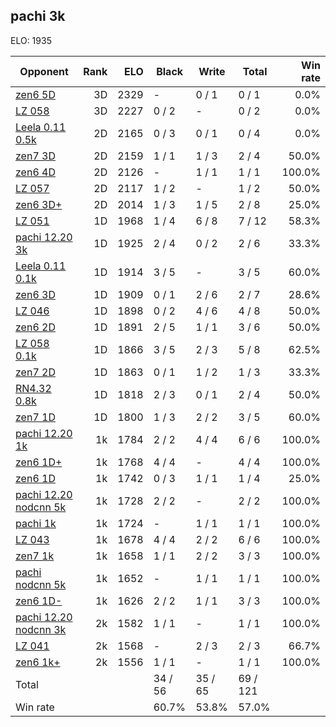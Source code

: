## pachi 3k ##

ELO: 1935

Opponent | Rank | ELO | Black | Write | Total | Win rate
---------|-----:|----:|-------|-------|-------|-------:
[zen6 5D](zen6%205D.md) | 3D | 2329 | - | 0 / 1 | 0 / 1 | 0.0%
[LZ 058](LZ%20058.md) | 3D | 2227 | 0 / 2 | - | 0 / 2 | 0.0%
[Leela 0.11 0.5k](Leela%200.11%200.5k.md) | 2D | 2165 | 0 / 3 | 0 / 1 | 0 / 4 | 0.0%
[zen7 3D](zen7%203D.md) | 2D | 2159 | 1 / 1 | 1 / 3 | 2 / 4 | 50.0%
[zen6 4D](zen6%204D.md) | 2D | 2126 | - | 1 / 1 | 1 / 1 | 100.0%
[LZ 057](LZ%20057.md) | 2D | 2117 | 1 / 2 | - | 1 / 2 | 50.0%
[zen6 3D+](zen6%203D+.md) | 2D | 2014 | 1 / 3 | 1 / 5 | 2 / 8 | 25.0%
[LZ 051](LZ%20051.md) | 1D | 1968 | 1 / 4 | 6 / 8 | 7 / 12 | 58.3%
[pachi 12.20 3k](pachi%2012.20%203k.md) | 1D | 1925 | 2 / 4 | 0 / 2 | 2 / 6 | 33.3%
[Leela 0.11 0.1k](Leela%200.11%200.1k.md) | 1D | 1914 | 3 / 5 | - | 3 / 5 | 60.0%
[zen6 3D](zen6%203D.md) | 1D | 1909 | 0 / 1 | 2 / 6 | 2 / 7 | 28.6%
[LZ 046](LZ%20046.md) | 1D | 1898 | 0 / 2 | 4 / 6 | 4 / 8 | 50.0%
[zen6 2D](zen6%202D.md) | 1D | 1891 | 2 / 5 | 1 / 1 | 3 / 6 | 50.0%
[LZ 058 0.1k](LZ%20058%200.1k.md) | 1D | 1866 | 3 / 5 | 2 / 3 | 5 / 8 | 62.5%
[zen7 2D](zen7%202D.md) | 1D | 1863 | 0 / 1 | 1 / 2 | 1 / 3 | 33.3%
[RN4.32 0.8k](RN4.32%200.8k.md) | 1D | 1818 | 2 / 3 | 0 / 1 | 2 / 4 | 50.0%
[zen7 1D](zen7%201D.md) | 1D | 1800 | 1 / 3 | 2 / 2 | 3 / 5 | 60.0%
[pachi 12.20 1k](pachi%2012.20%201k.md) | 1k | 1784 | 2 / 2 | 4 / 4 | 6 / 6 | 100.0%
[zen6 1D+](zen6%201D+.md) | 1k | 1768 | 4 / 4 | - | 4 / 4 | 100.0%
[zen6 1D](zen6%201D.md) | 1k | 1742 | 0 / 3 | 1 / 1 | 1 / 4 | 25.0%
[pachi 12.20 nodcnn 5k](pachi%2012.20%20nodcnn%205k.md) | 1k | 1728 | 2 / 2 | - | 2 / 2 | 100.0%
[pachi 1k](pachi%201k.md) | 1k | 1724 | - | 1 / 1 | 1 / 1 | 100.0%
[LZ 043](LZ%20043.md) | 1k | 1678 | 4 / 4 | 2 / 2 | 6 / 6 | 100.0%
[zen7 1k](zen7%201k.md) | 1k | 1658 | 1 / 1 | 2 / 2 | 3 / 3 | 100.0%
[pachi nodcnn 5k](pachi%20nodcnn%205k.md) | 1k | 1652 | - | 1 / 1 | 1 / 1 | 100.0%
[zen6 1D-](zen6%201D-.md) | 1k | 1626 | 2 / 2 | 1 / 1 | 3 / 3 | 100.0%
[pachi 12.20 nodcnn 3k](pachi%2012.20%20nodcnn%203k.md) | 2k | 1582 | 1 / 1 | - | 1 / 1 | 100.0%
[LZ 041](LZ%20041.md) | 2k | 1568 | - | 2 / 3 | 2 / 3 | 66.7%
[zen6 1k+](zen6%201k+.md) | 2k | 1556 | 1 / 1 | - | 1 / 1 | 100.0%
Total | | | 34 / 56 | 35 / 65 | 69 / 121 | 
Win rate| | | 60.7% | 53.8% | 57.0% | 
